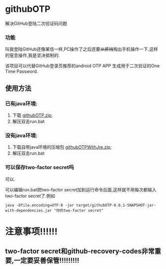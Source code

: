 # githubOTP
解决GitHub登陆二次验证码问题

### 功能
  叫我登陆GitHub还像某信一样,PC操作了之后还要~~从裤裆~~掏出手机操作一下,这样的窒息操作,我是坚决抵制的.
  
  该项目可以代替GitHub登录页推荐的android OTP APP 生成用于二次验证的One Time Password.

## 使用方法
### 已有java环境:
1. 下载 [githubOTP.zip](https://github.com/battlesteed/githubOTP/raw/master/githubOTP/githubOTP.zip);
2. 解压双击run.bat

### 没有java环境:
1. 下载自带java环境的压缩包 [githubOTPWithJre.zip](https://github.com/battlesteed/githubOTP/raw/master/githubOTP/githubOTPWithJre.7z);
2. 解压双击run.bat

### 可以保存two-factor secret吗
可以.

可以编辑run.bat把two-factor secret加到运行命令后面,这样就不用每次都输入two-factor secret了.例如

`
java -Dfile.encoding=UTF-8 -jar target/githubOTP-0.0.1-SNAPSHOT-jar-with-dependencies.jar "你的two-factor secret"
`


# 注意事项!!!!!!
## two-factor secret和github-recovery-codes非常重要,一定要妥善保管!!!!!!!!!
